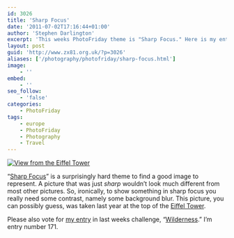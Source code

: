 ```yaml
---
id: 3026
title: 'Sharp Focus'
date: '2011-07-02T17:16:44+01:00'
author: 'Stephen Darlington'
excerpt: 'This weeks PhotoFriday theme is "Sharp Focus." Here is my entry.'
layout: post
guid: 'http://www.zx81.org.uk/?p=3026'
aliases: ['/photography/photofriday/sharp-focus.html']
image:
    - ''
embed:
    - ''
seo_follow:
    - 'false'
categories:
    - PhotoFriday
tags:
    - europe
    - PhotoFriday
    - Photography
    - Travel
---
```


[![View from the Eiffel Tower](https://i0.wp.com/farm5.static.flickr.com/4082/4872221584_ce688b1c3b.jpg?resize=333%2C500)](http://www.flickr.com/photos/stephendarlington/4872221584/ "View from the Eiffel Tower by stephendarlington, on Flickr")

“[Sharp Focus](http://www.photofriday.com/archives/challenge/001097.php)” is a surprisingly hard theme to find a good image to represent. A picture that was just *sharp* wouldn’t look much different from most other pictures. So, ironically, to show something in sharp focus you really need some contrast, namely some background blur. This picture, you can possibly guess, was taken last year at the top of the [Eiffel Tower](/travel/paris-part-deux.html).

Please also vote for [my entry](/photography/photofriday/wilderness.html) in last weeks challenge, “[Wilderness](http://www.photofriday.com/linkviewer.php?id=1095).” I’m entry number 171.